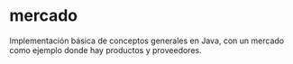 # mercado

Implementación básica de conceptos generales en Java, con un mercado como ejemplo donde hay productos y proveedores.
